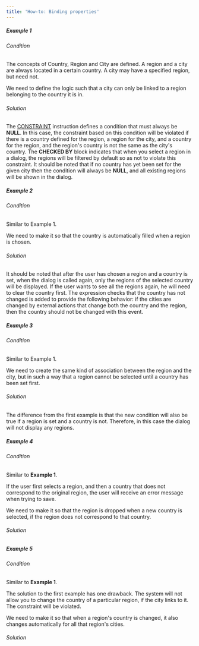 ```yaml
---
title: 'How-to: Binding properties'
---
```


##### Example 1

###### Condition

The concepts of Country, Region and City are defined. A region and a city are always located in a certain country. A city may have a specified region, but need not.


We need to define the logic such that a city can only be linked to a region belonging to the country it is in.

###### Solution


The [CONSTRAINT](CONSTRAINT_instruction.md) instruction defines a condition that must always be **NULL**. In this case, the constraint based on this condition will be violated if there is a country defined for the region, a region for the city, and a country for the region, and the region's country is not the same as the city's country. The **CHECKED BY** block indicates that when you select a region in a dialog, the regions will be filtered by default so as not to violate this constraint. It should be noted that if no country has yet been set for the given city then the condition will always be **NULL**, and all existing regions will be shown in the dialog.

##### Example 2

###### Condition

Similar to Example 1.

We need to make it so that the country is automatically filled when a region is chosen.

###### Solution


It should be noted that after the user has chosen a region and a country is set, when the dialog is called again, only the regions of the selected country will be displayed. If the user wants to see all the regions again, he will need to clear the country first. The expression checks that the country has not changed is added to provide the following behavior: if the cities are changed by external actions that change both the country and the region, then the country should not be changed with this event.

##### Example 3

###### Condition

Similar to Example 1.

We need to create the same kind of association between the region and the city, but in such a way that a region cannot be selected until a country has been set first.

###### Solution


The difference from the first example is that the new condition will also be true if a region is set and a country is not. Therefore, in this case the dialog will not display any regions.

##### Example 4

###### Condition

Similar to **Example 1**.

If the user first selects a region, and then a country that does not correspond to the original region, the user will receive an error message when trying to save.

We need to make it so that the region is dropped when a new country is selected, if the region does not correspond to that country.

###### Solution


##### Example 5

###### Condition

Similar to **Example 1**.

The solution to the first example has one drawback. The system will not allow you to change the country of a particular region, if the city links to it. The constraint will be violated.

We need to make it so that when a region's country is changed, it also changes automatically for all that region's cities.

###### Solution

